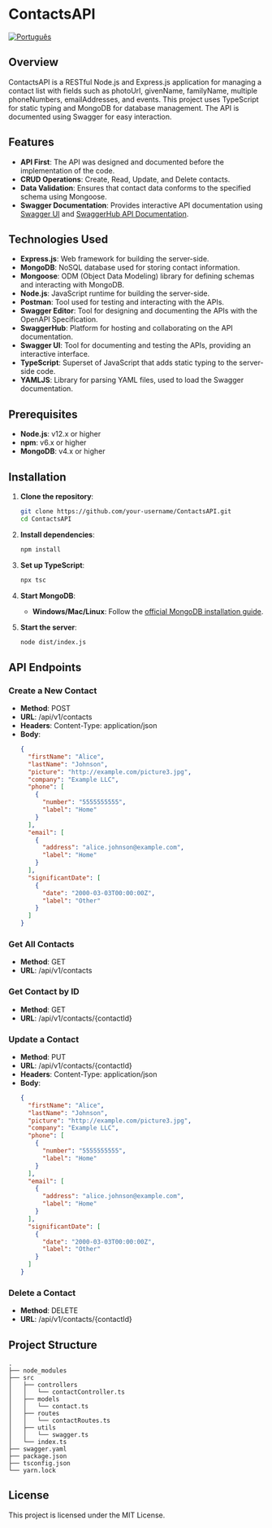 # ContactsAPI

[![Português](https://img.shields.io/badge/lang-portuguese-green.svg)](README_pt-br.md)

## Overview

ContactsAPI is a RESTful Node.js and Express.js application for managing a contact list with fields such as photoUrl, givenName, familyName, multiple phoneNumbers, emailAddresses, and events. This project uses TypeScript for static typing and MongoDB for database management. The API is documented using Swagger for easy interaction.

## Features

- **API First**: The API was designed and documented before the implementation of the code.
- **CRUD Operations**: Create, Read, Update, and Delete contacts.
- **Data Validation**: Ensures that contact data conforms to the specified schema using Mongoose.
- **Swagger Documentation**: Provides interactive API documentation using [Swagger UI](http://localhost:5500/api-docs) and [SwaggerHub API Documentation](https://app.swaggerhub.com/apis/MPCGOMES2/ContactsAPI/1.0.0).

## Technologies Used

- **Express.js**: Web framework for building the server-side.
- **MongoDB**: NoSQL database used for storing contact information.
- **Mongoose**: ODM (Object Data Modeling) library for defining schemas and interacting with MongoDB.
- **Node.js**: JavaScript runtime for building the server-side.
- **Postman**: Tool used for testing and interacting with the APIs.
- **Swagger Editor**: Tool for designing and documenting the APIs with the OpenAPI Specification.
- **SwaggerHub**: Platform for hosting and collaborating on the API documentation.
- **Swagger UI**: Tool for documenting and testing the APIs, providing an interactive interface.
- **TypeScript**: Superset of JavaScript that adds static typing to the server-side code.
- **YAMLJS**: Library for parsing YAML files, used to load the Swagger documentation.

## Prerequisites

- **Node.js**: v12.x or higher
- **npm**: v6.x or higher
- **MongoDB**: v4.x or higher

## Installation

1. **Clone the repository**:
   ```bash
   git clone https://github.com/your-username/ContactsAPI.git
   cd ContactsAPI
   ```

2. **Install dependencies**:
   ```bash
   npm install
   ```

3. **Set up TypeScript**:
   ```bash
   npx tsc
   ```

4. **Start MongoDB**:
   - **Windows/Mac/Linux**: Follow the [official MongoDB installation guide](https://docs.mongodb.com/manual/installation/).

5. **Start the server**:
   ```bash
   node dist/index.js
   ```

## API Endpoints

### Create a New Contact

- **Method**: POST
- **URL**: /api/v1/contacts
- **Headers**: Content-Type: application/json
- **Body**:
  ```json
  {
    "firstName": "Alice",
    "lastName": "Johnson",
    "picture": "http://example.com/picture3.jpg",
    "company": "Example LLC",
    "phone": [
      {
        "number": "5555555555",
        "label": "Home"
      }
    ],
    "email": [
      {
        "address": "alice.johnson@example.com",
        "label": "Home"
      }
    ],
    "significantDate": [
      {
        "date": "2000-03-03T00:00:00Z",
        "label": "Other"
      }
    ]
  }
  ```

### Get All Contacts

- **Method**: GET
- **URL**: /api/v1/contacts

### Get Contact by ID

- **Method**: GET
- **URL**: /api/v1/contacts/{contactId}

### Update a Contact

- **Method**: PUT
- **URL**: /api/v1/contacts/{contactId}
- **Headers**: Content-Type: application/json
- **Body**:
  ```json
  {
    "firstName": "Alice",
    "lastName": "Johnson",
    "picture": "http://example.com/picture3.jpg",
    "company": "Example LLC",
    "phone": [
      {
        "number": "5555555555",
        "label": "Home"
      }
    ],
    "email": [
      {
        "address": "alice.johnson@example.com",
        "label": "Home"
      }
    ],
    "significantDate": [
      {
        "date": "2000-03-03T00:00:00Z",
        "label": "Other"
      }
    ]
  }
  ```

### Delete a Contact

- **Method**: DELETE
- **URL**: /api/v1/contacts/{contactId}

## Project Structure

```
.
├── node_modules
├── src
│   ├── controllers
│   │   └── contactController.ts
│   ├── models
│   │   └── contact.ts
│   ├── routes
│   │   └── contactRoutes.ts
│   ├── utils
│   │   └── swagger.ts
│   └── index.ts
├── swagger.yaml
├── package.json
├── tsconfig.json
└── yarn.lock
```

## License

This project is licensed under the MIT License.
